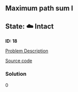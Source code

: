 ## Maximum path sum I

## State: :cloud: **Intact**

**ID: 18**

[Problem Description](https://projecteuler.net/problem=18)

[Source code](main.cpp)

### Solution
0